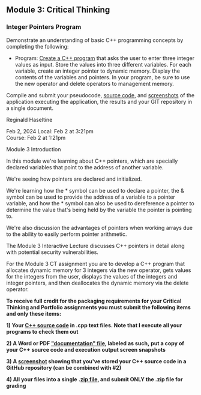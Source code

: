 ## Module 3: Critical Thinking

### Integer Pointers Program

Demonstrate an understanding of basic C++ programming concepts by completing the following:

- Program: [Create a C++ program](./CSC450_CT3_integer_pointers.cpp) that asks the user to enter three integer values as input. Store the values into three different variables. For each variable, create an integer pointer to dynamic memory. Display the contents of the variables and pointers. In your program, be sure to use the new operator and delete operators to management memory.

Compile and submit your pseudocode, [source code](CSC450_CT3_integer_pointers.cpp), and [screenshots](./img/CSC450_CT3_integer_pointers.png) of the application executing the application, the results and your GIT repository in a single document.

Reginald Haseltine

Feb 2, 2024 Local: Feb 2 at 3:21pm<br>Course: Feb 2 at 1:21pm

Module 3 Introduction

In this module we're learning about C++ pointers, which are specially declared variables that point to the address of another variable.

We're seeing how pointers are declared and initialized.

We're learning how the * symbol can be used to declare a pointer, the & symbol can be used to provide the address of a variable to a pointer variable, and how the * symbol can also be used to dereference a pointer to determine the value that's being held by the variable the pointer is pointing to.

We're also discussion the advantages of pointers when working arrays due to the ability to easily perform pointer arithmetic.

The Module 3 Interactive Lecture discusses C++ pointers in detail along with potential security vulnerabilities.

For the Module 3 CT assignment you are to develop a C++ program that allocates dynamic memory for 3 integers via the new operator, gets values for the integers from the user, displays the values of the integers and integer pointers, and then deallocates the dynamic memory via the delete operator.

**To receive full credit for the packaging requirements for your Critical Thinking and Portfolio assignments you must submit the following items and only these items:**

**1) Your [C++ source code](./CSC450_CT3_integer_pointers.cpp) in .cpp text files. Note that I execute all your programs to check them out**

**2) A Word or PDF ["documentation" file](./doc/Critical_Thinking_3_Integer_Pointers_Program.pdf), labeled as such,** **put a copy of your C++ source code and execution output screen snapshots**

**3) A [screenshot](./img/GitHub_Repository3.png) showing that you've stored your C++ source code in a GitHub repository (can be combined with #2)**

**4) All your files into a single** **.[zip file](./zip/CriticalThinking3.zip), and submit ONLY the .zip file for grading**